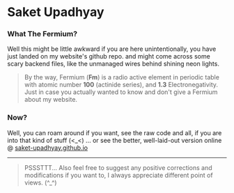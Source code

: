 # Saket Upadhyay


### What The Fermium?
Well this might be little awkward if you are here unintentionally, you have just landed on my website's github repo. and might come across some scary backend files, like the unmanaged wires behind shining neon lights.

> By the way, Fermium (**Fm**) is a radio active element in periodic table with atomic number **100**	(actinide series), and **1.3** Electronegativity. Just in case you actually wanted to know and don't give a Fermium about my website.

### Now?
Well, you can roam around if you want, see the raw code and all, if you are into that kind of stuff (<\_<) ... or see the better, well-laid-out version online @ [saket-upadhyay.github.io](https://saket-upadhyay.github.io)

---


> PSSSTTT... Also feel free to suggest any positive corrections and modifications if you want to, I always appreciate different point of views. (^\_^)
